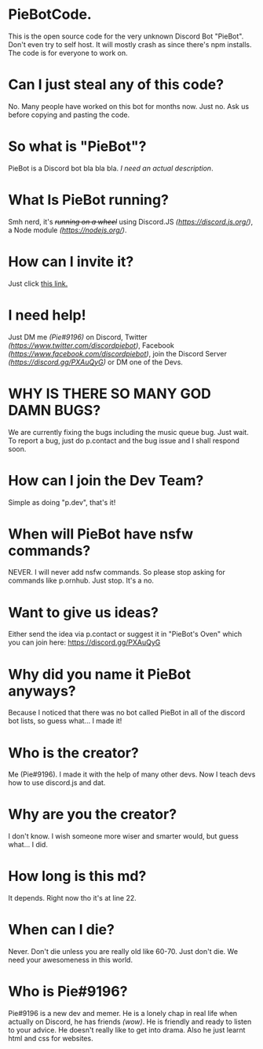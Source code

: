 # PieBotCode.
This is the open source code for the very unknown Discord Bot "PieBot". Don't even try to self host. It will mostly crash as since there's npm installs. The code is for everyone to work on.
# Can I just steal any of this code?
No. Many people have worked on this bot for months now. Just no. Ask us before copying and pasting the code.
# So what is "PieBot"?
PieBot is a Discord bot bla bla bla. *I need an actual description*.
# What Is PieBot running?
Smh nerd, it's *~~running on a wheel~~* using Discord.JS *(https://discord.js.org/)*, a Node module *(https://nodejs.org/)*.
# How can I invite it?
Just click [this link.](https://discordapp.com/oauth2/authorize?response_type=code&client_id=288221668290068480&scope=bot&permissions=2146827519&redirect_uri=https%3A%2F%2Fthefallingpie.github.io%2Fdiscordpiebot%2Finvited)
# I need help!
Just DM me *(Pie#9196)* on Discord, Twitter *(https://www.twitter.com/discordpiebot)*, Facebook *(https://www.facebook.com/discordpiebot)*, join the Discord Server *(https://discord.gg/PXAuQyG)* or DM one of the Devs.
# WHY IS THERE SO MANY GOD DAMN BUGS?
We are currently fixing the bugs including the music queue bug. Just wait. To report a bug, just do p.contact and the bug issue and I shall respond soon.
# How can I join the Dev Team?
Simple as doing "p.dev", that's it!
# When will PieBot have nsfw commands?
NEVER. I will never add nsfw commands. So please stop asking for commands like p.ornhub. Just stop. It's a no.
# Want to give us ideas?
Either send the idea via p.contact or suggest it in "PieBot's Oven" which you can join here: https://discord.gg/PXAuQyG
# Why did you name it PieBot anyways?
Because I noticed that there was no bot called PieBot in all of the discord bot lists, so guess what... I made it!
# Who is the creator?
Me (Pie#9196). I made it with the help of many other devs. Now I teach devs how to use discord.js and dat.
# Why are you the creator?
I don't know. I wish someone more wiser and smarter would, but guess what... I did.
# How long is this md?
It depends. Right now tho it's at line 22.
# When can I die?
Never. Don't die unless you are really old like 60-70. Just don't die. We need your awesomeness in this world.
# Who is Pie#9196?
Pie#9196 is a new dev and memer. He is a lonely chap in real life when actually on Discord, he has friends *(wow)*. He is friendly and ready to listen to your advice. He doesn't really like to get into drama. Also he just learnt html and css for websites.
